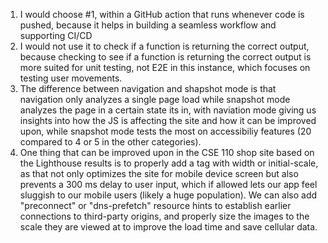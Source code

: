 1. I would choose #1, within a GitHub action that runs whenever code is pushed, because it helps in building a seamless workflow and supporting CI/CD
2. I would not use it to check if a function is returning the correct output, because checking to see if a function is returning the correct output is more suited for unit testing, not E2E in this instance, which focuses on testing user movements.
3. The difference between navigation and shapshot mode is that navigation only analyzes a single page load while snapshot mode analyzes the page in a certain state its in, with naviation mode giving us insights into how the JS is affecting the site and how it can be improved upon, while snapshot mode tests the most on accessibiliy features (20 compared to 4 or 5 in the other categories).
4. One thing that can be improved upon in the CSE 110 shop site based on the Lighthouse results is to properly add a <meta name="viewport"> tag with width or initial-scale, as that not only optimizes the site for mobile device screen but also prevents a 300 ms delay to user input, which if allowed lets our app feel sluggish to our mobile users (likely a huge population). We can also add "preconnect" or "dns-prefetch" resource hints to establish earlier connections to third-party origins, and properly size the images to the scale they are viewed at to improve the load time and save cellular data.





